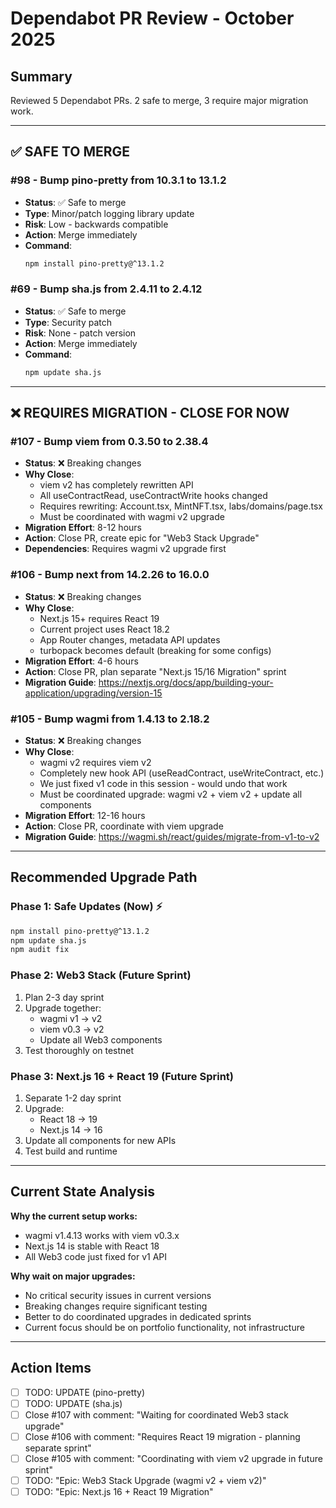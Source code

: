 # Dependabot PR Review - October 2025

## Summary
Reviewed 5 Dependabot PRs. 2 safe to merge, 3 require major migration work.

---

## ✅ SAFE TO MERGE

### #98 - Bump pino-pretty from 10.3.1 to 13.1.2
- **Status**: ✅ Safe to merge
- **Type**: Minor/patch logging library update
- **Risk**: Low - backwards compatible
- **Action**: Merge immediately
- **Command**: 
  ```bash
  npm install pino-pretty@^13.1.2
  ```

### #69 - Bump sha.js from 2.4.11 to 2.4.12
- **Status**: ✅ Safe to merge
- **Type**: Security patch
- **Risk**: None - patch version
- **Action**: Merge immediately
- **Command**:
  ```bash
  npm update sha.js
  ```

---

## ❌ REQUIRES MIGRATION - CLOSE FOR NOW

### #107 - Bump viem from 0.3.50 to 2.38.4
- **Status**: ❌ Breaking changes
- **Why Close**:
  - viem v2 has completely rewritten API
  - All useContractRead, useContractWrite hooks changed
  - Requires rewriting: Account.tsx, MintNFT.tsx, labs/domains/page.tsx
  - Must be coordinated with wagmi v2 upgrade
- **Migration Effort**: 8-12 hours
- **Action**: Close PR, create epic for "Web3 Stack Upgrade"
- **Dependencies**: Requires wagmi v2 upgrade first

### #106 - Bump next from 14.2.26 to 16.0.0
- **Status**: ❌ Breaking changes
- **Why Close**:
  - Next.js 15+ requires React 19
  - Current project uses React 18.2
  - App Router changes, metadata API updates
  - turbopack becomes default (breaking for some configs)
- **Migration Effort**: 4-6 hours
- **Action**: Close PR, plan separate "Next.js 15/16 Migration" sprint
- **Migration Guide**: https://nextjs.org/docs/app/building-your-application/upgrading/version-15

### #105 - Bump wagmi from 1.4.13 to 2.18.2
- **Status**: ❌ Breaking changes
- **Why Close**:
  - wagmi v2 requires viem v2
  - Completely new hook API (useReadContract, useWriteContract, etc.)
  - We just fixed v1 code in this session - would undo that work
  - Must be coordinated upgrade: wagmi v2 + viem v2 + update all components
- **Migration Effort**: 12-16 hours
- **Action**: Close PR, coordinate with viem upgrade
- **Migration Guide**: https://wagmi.sh/react/guides/migrate-from-v1-to-v2

---

## Recommended Upgrade Path

### Phase 1: Safe Updates (Now) ⚡
```bash
npm install pino-pretty@^13.1.2
npm update sha.js
npm audit fix
```

### Phase 2: Web3 Stack (Future Sprint)
1. Plan 2-3 day sprint
2. Upgrade together:
   - wagmi v1 → v2
   - viem v0.3 → v2
   - Update all Web3 components
3. Test thoroughly on testnet

### Phase 3: Next.js 16 + React 19 (Future Sprint)
1. Separate 1-2 day sprint
2. Upgrade:
   - React 18 → 19
   - Next.js 14 → 16
3. Update all components for new APIs
4. Test build and runtime

---

## Current State Analysis

**Why the current setup works:**
- wagmi v1.4.13 works with viem v0.3.x
- Next.js 14 is stable with React 18
- All Web3 code just fixed for v1 API

**Why wait on major upgrades:**
- No critical security issues in current versions
- Breaking changes require significant testing
- Better to do coordinated upgrades in dedicated sprints
- Current focus should be on portfolio functionality, not infrastructure

---

## Action Items

- [ ] TODO: UPDATE (pino-pretty)
- [ ] TODO: UPDATE (sha.js)
- [ ] Close #107 with comment: "Waiting for coordinated Web3 stack upgrade"
- [ ] Close #106 with comment: "Requires React 19 migration - planning separate sprint"
- [ ] Close #105 with comment: "Coordinating with viem v2 upgrade in future sprint"
- [ ] TODO: "Epic: Web3 Stack Upgrade (wagmi v2 + viem v2)"
- [ ] TODO: "Epic: Next.js 16 + React 19 Migration"
